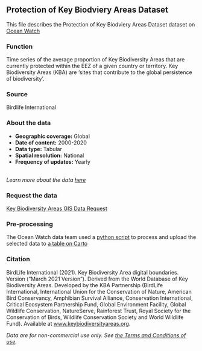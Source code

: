 ## Protection of Key Biodviery Areas Dataset
This file describes the Protection of Key Biodviery Areas Dataset dataset on [Ocean Watch](https://www.oceanwatchdata.org)

### Function
Time series of the average proportion of Key Biodiversity Areas that are currently protected within the EEZ of a given country or territory. Key Biodiversity Areas (KBA) are ‘sites that contribute to the global persistence of biodiversity’.

### Source
Birdlife International

### About the data
- **Geographic coverage:** Global
- **Date of content:** 2000-2020
- **Data type:** Tabular
- **Spatial resolution:** National
- **Frequency of updates:** Yearly

<br/>*Learn more about the data [here](http://www.keybiodiversityareas.org/kba-data)*

### Request the data
[Key Biodiversity Areas GIS Data Request](http://www.keybiodiversityareas.org/kba-data/request) 

### Pre-processing
The Ocean Watch data team used a [python script]({link-to-script}) to process and upload the selected data to [a table on Carto](https://resourcewatch.carto.com/u/wri-rw/dataset/ocn_024a_rw0_key_biodiversity_area_protection)

### Citation
BirdLife International (2021). Key Biodiversity Area digital boundaries. Version (“March 2021 Version”). Derived from the World Database of Key Biodiversity Areas. Developed by the KBA Partnership (BirdLife International, International Union for the Conservation of Nature, American Bird Conservancy, Amphibian Survival Alliance, Conservation International, Critical Ecosystem Partnership Fund, Global Environment Facility, Global Wildlife Conservation, NatureServe, Rainforest Trust, Royal Society for the Conservation of Birds, Wildlife Conservation Society and World Wildlife Fund). Available at www.keybiodiversityareas.org.

*Data are for non-commercial use only. See [the Terms and Conditions of use](http://www.keybiodiversityareas.org/info/dataterms).*